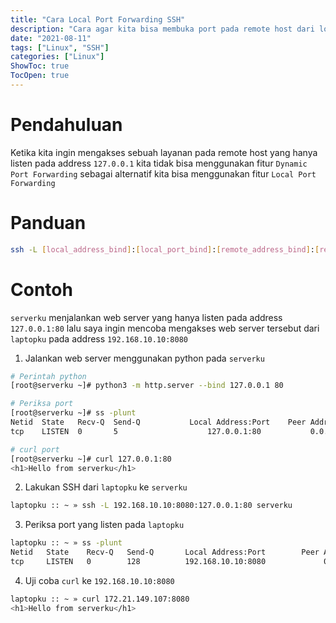 ```yaml
---
title: "Cara Local Port Forwarding SSH"
description: "Cara agar kita bisa membuka port pada remote host dari localhost"
date: "2021-08-11"
tags: ["Linux", "SSH"]
categories: ["Linux"]
ShowToc: true
TocOpen: true
---
```


# Pendahuluan
Ketika kita ingin mengakses sebuah layanan pada remote host yang hanya listen pada address `127.0.0.1` kita tidak bisa menggunakan fitur `Dynamic Port Forwarding` sebagai alternatif kita bisa menggunakan fitur `Local Port Forwarding`

# Panduan
```bash
ssh -L [local_address_bind]:[local_port_bind]:[remote_address_bind]:[remote_port_bind] <remote_host>
```

# Contoh
`serverku` menjalankan web server yang hanya listen pada address `127.0.0.1:80` lalu saya ingin mencoba mengakses web server tersebut dari `laptopku` pada address `192.168.10.10:8080`

1. Jalankan web server menggunakan python pada `serverku`
```bash
# Perintah python
[root@serverku ~]# python3 -m http.server --bind 127.0.0.1 80

# Periksa port 
[root@serverku ~]# ss -plunt 
Netid  State   Recv-Q  Send-Q           Local Address:Port    Peer Address:Port
tcp    LISTEN  0       5                    127.0.0.1:80           0.0.0.0:*     users:(("python3",pid=1999160,fd=3))

# curl port
[root@serverku ~]# curl 127.0.0.1:80
<h1>Hello from serverku</h1>
```

2. Lakukan SSH dari `laptopku` ke `serverku`
```bash
laptopku :: ~ » ssh -L 192.168.10.10:8080:127.0.0.1:80 serverku
```

3. Periksa port yang listen pada `laptopku`
```bash
laptopku :: ~ » ss -plunt
Netid   State    Recv-Q   Send-Q       Local Address:Port        Peer Address:Port   Process
tcp     LISTEN   0        128          192.168.10.10:8080             0.0.0.0:*       users:(("ssh",pid=8675,fd=4))
```

4. Uji coba `curl` ke `192.168.10.10:8080`
```bash
laptopku :: ~ » curl 172.21.149.107:8080
<h1>Hello from serverku</h1>
```